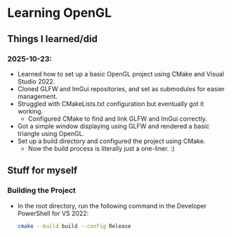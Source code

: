 # Learning OpenGL

## Things I learned/did

### 2025-10-23: 
- Learned how to set up a basic OpenGL project using CMake and Visual Studio 2022.
- Cloned GLFW and ImGui repositories, and set as submodules for easier management.
- Struggled with CMakeLists.txt configuration but eventually got it working.
	- Configured CMake to find and link GLFW and ImGui correctly.
- Got a simple window displaying using GLFW and rendered a basic triangle using OpenGL.
- Set up a build directory and configured the project using CMake.
	- Now the build process is literally just a one-liner. :)

## Stuff for myself

### Building the Project
- In the root directory, run the following command in the Developer PowerShell for VS 2022:
  ```sh
  cmake --build build --config Release
  ```
